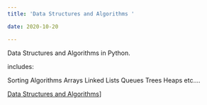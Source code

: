 ```yaml
---
title: 'Data Structures and Algorithms '

date: 2020-10-20

---
```

Data Structures and Algorithms in Python.

includes:

Sorting Algorithms
Arrays
Linked Lists
Queues
Trees
Heaps
etc....

[Data Structures and Algorithms](https://devintheengineer.com/Algorithms)]

